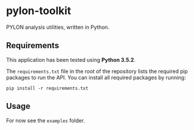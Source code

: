 # pylon-toolkit

PYLON analysis utilities, written in Python.

## Requirements

This application has been tested using **Python 3.5.2**.

The `requirements.txt` file in the root of the repository lists the required pip packages to run the API. You can install all required packages by running:

	pip install -r requirements.txt

## Usage

For now see the `examples` folder.